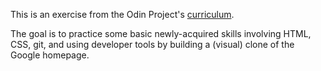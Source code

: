 
This is an exercise from the Odin Project's [curriculum](http://www.theodinproject.com/web-development-101/html-css).

The goal is to practice some basic newly-acquired skills involving HTML, CSS, git, and using developer tools by building a (visual) clone of the Google homepage.
